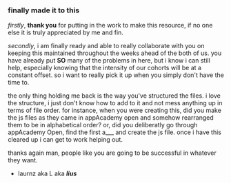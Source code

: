 ### finally made it to this ###
*firstly*, **thank you** for putting in the work to make this resource, if no one else it is truly appreciated by me and fin.

*secondly*, i am finally ready and able to really collaborate with you on keeping this maintained throughout the weeks ahead of the both of us.
you have already put **SO** many of the problems in here, but i know i can still help, especially knowing that the intensity of our cohorts will be at a constant offset. so i want to really pick it up when you simply don't have the time to.

the only thing holding me back is the way you've structured the files. i love the structure, i just don't know how to add to it and not mess anything up in terms of file order. for instance, when you were creating this, did you make the js files as they came in appAcademy open and somehow rearranged them to be in alphabetical order? or, did you deliberatly go through appAcademy Open, find the first a___ and create the js file.
once i have this cleared up i can get to work helping out.

thanks again man, people like you are going to be successful in whatever they want.
- laurnz aka L aka ***lius***


